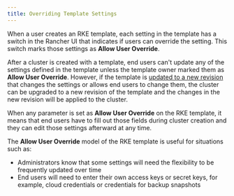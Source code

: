 ```yaml
---
title: Overriding Template Settings
---
```


<head>
  <link rel="canonical" href="https://ranchermanager.docs.rancher.com/how-to-guides/new-user-guides/authentication-permissions-and-global-configuration/about-rke1-templates/override-template-settings"/>
</head>

When a user creates an RKE template, each setting in the template has a switch in the Rancher UI that indicates if users can override the setting. This switch marks those settings as **Allow User Override**.

After a cluster is created with a template, end users can't update any of the settings defined in the template unless the template owner marked them as **Allow User Override**. However, if the template is [updated to a new revision](manage-templates.md) that changes the settings or allows end users to change them, the cluster can be upgraded to a new revision of the template and the changes in the new revision will be applied to the cluster.

When any parameter is set as **Allow User Override** on the RKE template, it means that end users have to fill out those fields during cluster creation and they can edit those settings afterward at any time.

The **Allow User Override** model of the RKE template is useful for situations such as:

- Administrators know that some settings will need the flexibility to be frequently updated over time
- End users will need to enter their own access keys or secret keys, for example, cloud credentials or credentials for backup snapshots